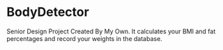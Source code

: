 # BodyDetector
Senior Design Project Created By My Own. It calculates your BMI and fat percentages and record your weights in the database.
